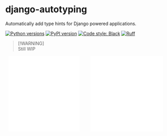 # django-autotyping

Automatically add type hints for Django powered applications.

[![Python versions](https://img.shields.io/pypi/pyversions/django-autotyping.svg)](https://www.python.org/downloads/)
[![PyPI version](https://img.shields.io/pypi/v/django-autotyping.svg)](https://pypi.org/project/django-autotyping/)
[![Code style: Black](https://img.shields.io/badge/code%20style-black-000000.svg)](https://black.readthedocs.io/en/stable/)
[![Ruff](https://img.shields.io/endpoint?url=https://raw.githubusercontent.com/astral-sh/ruff/main/assets/badge/v2.json)](https://github.com/astral-sh/ruff)

> [!WARNING]\
> Still WIP

<p align="center">
  <img alt="https://carbon.now.sh/?bg=rgba%2874%2C144%2C226%2C1%29&t=material&wt=none&l=auto&width=617&ds=false&dsyoff=20px&dsblur=68px&wc=true&wa=false&pv=56px&ph=56px&ln=false&fl=1&fm=Fira+Code&fs=14px&lh=152%25&si=false&es=2x&wm=false&code=from%2520django.db%2520import%2520models%250Afrom%2520django.db.models%2520import%2520ForeignKey%252C%2520OneToOneField%250A%250A%2523%2520apps%252Freporters%252Fmodels.py%253A%250A%250Aclass%2520Reporter%28models.Model%29%253A%250A%2520%2520%2520%2520address%2520%253D%2520OneToOneField%28%250A%2520%2520%2520%2520%2520%2520%2520%2520%2522OfficeRoom%2522%252C%250A%2520%2520%2520%2520%2520%2520%2520%2520on_delete%253Dmodels.CASCADE%252C%250A%2520%2520%2520%2520%29%250A%250A%250Aclass%2520OfficeRoom%28models.Model%29%253A%250A%2520%2520%2520%2520identifier%2520%253D%2520models.CharField%28max_length%253D3%29%250A%250A%250A%2523%2520apps%252Farticles%252Fmodels.py%253A%250A%250Aclass%2520Article%28models.Model%29%253A%250A%2520%2520%2520%2520reporter%2520%253D%2520ForeignKey%28%250A%2520%2520%2520%2520%2520%2520%2520%2520%2522reporters.Reporter%2522%252C%250A%2520%2520%2520%2520%2520%2520%2520%2520on_delete%253Dmodels.CASCADE%252C%250A%2520%2520%2520%2520%29" src="./assets/before.svg" title="Before" width="44%">
&nbsp; &nbsp; &nbsp; &nbsp;
  <img alt="https://carbon.now.sh/?bg=rgba%2874%2C144%2C226%2C1%29&t=material&wt=none&l=auto&width=755.75&ds=false&dsyoff=20px&dsblur=68px&wc=true&wa=false&pv=56px&ph=56px&ln=false&fl=1&fm=Fira+Code&fs=14px&lh=152%25&si=false&es=2x&wm=false&code=from%2520django.db%2520import%2520models%250Afrom%2520django.db.models%2520import%2520ForeignKey%252C%2520OneToOneField%250A%250A%2523%2520apps%252Freporters%252Fmodels.py%253A%250Aif%2520TYPE_CHECKING%253A%250A%2520%2520%2520%2520from%2520apps.articles.models%2520import%2520Article%250A%250Aclass%2520Reporter%28models.Model%29%253A%250A%2520%2520%2520%2520address%253A%2520%2522OneToOneField%255BOfficeRoom%255D%2522%2520%253D%2520OneToOneField%28%250A%2520%2520%2520%2520%2520%2520%2520%2520%2522OfficeRoom%2522%252C%250A%2520%2520%2520%2520%2520%2520%2520%2520on_delete%253Dmodels.CASCADE%252C%250A%2520%2520%2520%2520%29%250A%2520%2520%2520%2520%250A%2520%2520%2520%2520article_set%253A%2520%2522models.Manager%255BArticle%255D%2522%250A%250A%250Aclass%2520OfficeRoom%28models.Model%29%253A%250A%2520%2520%2520%2520identifier%2520%253D%2520models.CharField%28max_length%253D3%29%250A%250A%2523%2520apps%252Farticles%252Fmodels.py%253A%250A%250Aif%2520TYPE_CHECKING%253A%250A%2520%2520%2520%2520from%2520apps.reporters.models%2520import%2520Reporter%250A%250Aclass%2520Article%28models.Model%29%253A%250A%2520%2520%2520%2520reporter%253A%2520%2522ForeignKey%255BReporter%255D%2522%2520%253D%2520ForeignKey%28%250A%2520%2520%2520%2520%2520%2520%2520%2520%2522reporters.Reporter%2522%252C%250A%2520%2520%2520%2520%2520%2520%2520%2520on_delete%253Dmodels.CASCADE%252C%250A%2520%2520%2520%2520%29" src="./assets/after.svg" title="After" width="45%">
</p>
